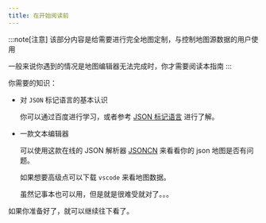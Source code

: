 ```yaml
---
title: 在开始阅读前
---
```


:::note[注意]
该部分内容是给需要进行完全地图定制，与控制地图源数据的用户使用

一般来说你遇到的情况是地图编辑器无法完成时，你才需要阅读本指南
:::

你需要的知识：

- 对 `JSON` 标记语言的基本认识
  
  你可以通过百度进行学习，或者参考 [JSON 标记语言](https://www.runoob.com/json/json-tutorial.html) 进行了解。

- 一款文本编辑器
  
  可以使用这款在线的 JSON 解析器 [JSONCN](https://www.json.cn/) 来看看你的 json 地图是否有问题。

  如果想要高级点可以下载 `vscode` 来看地图数据。

  虽然记事本也可以用，但是就是很难受就对了。。。

如果你准备好了，就可以继续往下看了。